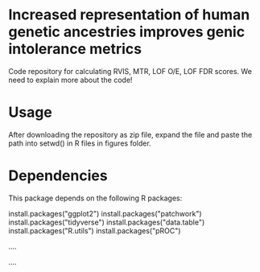 # Increased representation of human genetic ancestries improves genic intolerance metrics 


Code repository for calculating RVIS, MTR, LOF O/E, LOF FDR scores. We need to explain more about the code!

# Usage
After downloading the repository as zip file, expand the file and paste the path into setwd() in R files in figures folder.

# Dependencies
This package depends on the following R packages:

install.packages("ggplot2")
install.packages("patchwork")
install.packages("tidyverse")
install.packages("data.table")
install.packages("R.utils")
install.packages("pROC")




....

....
